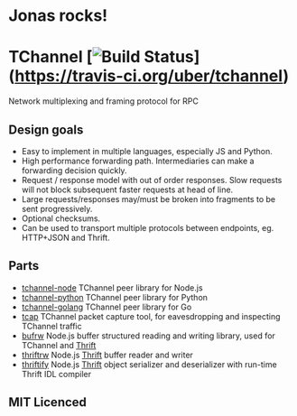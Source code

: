# Jonas rocks!

# TChannel [![Build Status](https://travis-ci.org/uber/tchannel.svg?branch=master)] (https://travis-ci.org/uber/tchannel)

Network multiplexing and framing protocol for RPC

## Design goals

- Easy to implement in multiple languages, especially JS and Python.
- High performance forwarding path.  Intermediaries can make a forwarding
  decision quickly.
- Request / response model with out of order responses.  Slow requests will not
  block subsequent faster requests at head of line.
- Large requests/responses may/must be broken into fragments to be sent
  progressively.
- Optional checksums.
- Can be used to transport multiple protocols between endpoints, eg. HTTP+JSON
  and Thrift.

## Parts

- [tchannel-node](https://github.com/uber/tchannel/tree/master/node) TChannel
  peer library for Node.js
- [tchannel-python](https://github.com/uber/tchannel/tree/master/python)
  TChannel peer library for Python
- [tchannel-golang](https://github.com/uber/tchannel/tree/master/golang)
  TChannel peer library for Go
- [tcap](https://github.com/uber/tcap/) TChannel packet capture tool, for
  eavesdropping and inspecting TChannel traffic
- [bufrw](https://github.com/uber/bufrw/) Node.js buffer structured reading and
  writing library, used for TChannel and [Thrift][]
- [thriftrw](https://github.com/uber/thriftrw) Node.js [Thrift][] buffer reader
  and writer
- [thriftify](https://github.com/uber/thriftify) Node.js [Thrift][] object
  serializer and deserializer with run-time Thrift IDL compiler

[Thrift]: https://thrift.apache.org/

## MIT Licenced
